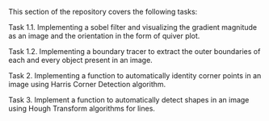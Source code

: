 This section of the repository covers the following tasks:

Task 1.1. Implementing a sobel filter and visualizing the gradient magnitude as an image and the orientation in the form of quiver plot.

Task 1.2. Implementing a boundary tracer to extract the outer boundaries of each and every object present in an image.

Task 2. Implementing a function to automatically identity corner points in an image using Harris Corner Detection algorithm.

Task 3. Implement a function to automatically detect shapes in an image using Hough Transform algorithms for lines.
